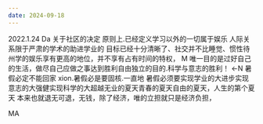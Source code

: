 ```yaml
---
date: 2024-09-18
---
```


2022.1.24 Da 关于社区的决定 原则上.已经定义学习以外的一切属于娱乐 人际关系限于严肃的学术的助进学业的 目标已经十分清晰了、社交并不比睡觉、惯性待州学的娱乐享有更高的地位，并不享有占有时间的特权， M 唯一目的是过好自己的生活，做尽自己应做之事达到胜利自由独立的目的.科学与意志的胜利！ ←N 暑假必定不能回家 xion.暑假必是要固核.一直地 暑假必须要实现学业的大进步实现意志的大强健实现科学的大超越无业的夏天青春的夏天自由的夏天，人生的第个夏天 本来也就退无可退，无钱，除了经济，唯的立担就只是经济负担，

MA
